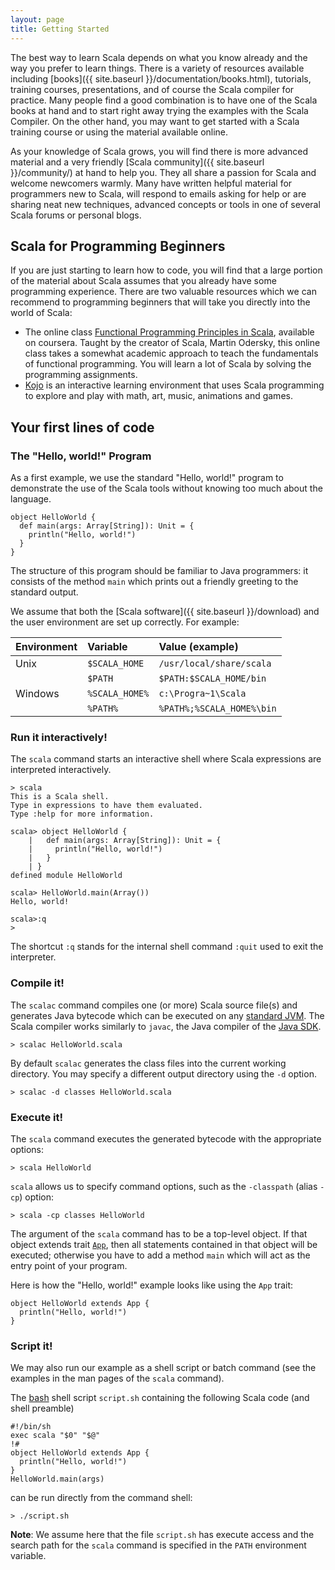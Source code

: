 ```yaml
---
layout: page
title: Getting Started
---
```


The best way to learn Scala depends on what you know already and the way you prefer to learn things. There is a variety of resources available including [books]({{ site.baseurl }}/documentation/books.html), tutorials, training courses, presentations, and of course the Scala compiler for practice. Many people find a good combination is to have one of the Scala books at hand and to start right away trying the examples with the Scala Compiler. On the other hand, you may want to get started with a Scala training course or using the material available online.

As your knowledge of Scala grows, you will find there is more advanced material and a very friendly [Scala community]({{ site.baseurl }}/community/) at hand to help you. They all share a passion for Scala and welcome newcomers warmly. Many have written helpful material for programmers new to Scala, will respond to emails asking for help or are sharing neat new techniques, advanced concepts or tools in one of several Scala forums or personal blogs.


## Scala for Programming Beginners

If you are just starting to learn how to code, you will find that a large portion of the material about Scala assumes that you already have some programming experience. There are two valuable resources which we can recommend to programming beginners that will take you directly into the world of Scala:

* The online class [Functional Programming Principles in Scala](https://www.coursera.org/course/progfun), available on coursera. Taught by the creator of Scala, Martin Odersky, this online class takes a somewhat academic approach to teach the fundamentals of functional programming. You will learn a lot of Scala by solving the programming assignments.
* [Kojo](http://www.kogics.net/sf:kojo) is an interactive learning environment that uses Scala programming to explore and play with math, art, music, animations and games.

## Your first lines of code

### The "Hello, world!" Program

As a first example, we use the standard "Hello, world!" program to demonstrate the use of the Scala tools without knowing too much about the language.

    object HelloWorld {
      def main(args: Array[String]): Unit = {
        println("Hello, world!")
      }
    }

The structure of this program should be familiar to Java programmers: it consists of the method `main` which prints out a friendly greeting to the standard output.

We assume that both the [Scala software]({{ site.baseurl  }}/download) and the user environment are set up correctly. For example:

| Environment | Variable         | Value (example)
|:------------|:-----------------|:---------------
| Unix        | `$SCALA_HOME`    | `/usr/local/share/scala`
|             | `$PATH`          | `$PATH:$SCALA_HOME/bin`
| Windows     | `%SCALA_HOME%`   | `c:\Progra~1\Scala`
|             | `%PATH%`         | `%PATH%;%SCALA_HOME%\bin`


### Run it interactively!

The `scala` command starts an interactive shell where Scala expressions are interpreted interactively.

    > scala
    This is a Scala shell.
    Type in expressions to have them evaluated.
    Type :help for more information.

    scala> object HelloWorld {
        |   def main(args: Array[String]): Unit = {
        |     println("Hello, world!")
        |   }
        | }
    defined module HelloWorld

    scala> HelloWorld.main(Array())
    Hello, world!

    scala>:q
    >

The shortcut `:q` stands for the internal shell command `:quit` used to exit the interpreter.

### Compile it!

The `scalac` command compiles one (or more) Scala source file(s) and generates Java bytecode which can be executed on any [standard JVM](http://java.sun.com/docs/books/jvms/). The Scala compiler works similarly to `javac`, the Java compiler of the [Java SDK](http://java.sun.com/javase/).

    > scalac HelloWorld.scala

By default `scalac` generates the class files into the current working directory. You may specify a different output directory using the `-d` option.

    > scalac -d classes HelloWorld.scala


### Execute it!

The `scala` command executes the generated bytecode with the appropriate options:

    > scala HelloWorld

`scala` allows us to specify command options, such as the `-classpath` (alias `-cp`) option:

    > scala -cp classes HelloWorld

The argument of the `scala` command has to be a top-level object. If that object extends trait [`App`]({{page.docpath}}#scala.App), then all statements contained in that object will be executed; otherwise you have to add a method `main` which will act as the           entry point of your program.

Here is how the "Hello, world!" example looks like using the `App` trait:

    object HelloWorld extends App {
      println("Hello, world!")
    }

### Script it!

We may also run our example as a shell script or batch command (see the examples in the man pages of the `scala` command).

The [bash](http://www.gnu.org/software/bash/) shell script `script.sh` containing the following Scala code (and shell preamble)

    #!/bin/sh
    exec scala "$0" "$@"
    !#
    object HelloWorld extends App {
      println("Hello, world!")
    }
    HelloWorld.main(args)

can be run directly from the command shell:

    > ./script.sh

**Note**: We assume here that the file `script.sh` has execute access and the search path for the `scala` command is specified in the `PATH` environment variable.
